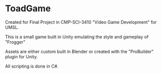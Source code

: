 # ToadGame
Created for Final Project in CMP-SCI-3410 "Video Game Development" for UMSL.

This is a small game built in Unity emulating the style and gameplay of "Frogger"

Assets are either custom built in Blender or created with the "ProBuilder" plugin for Unity.

All scripting is done in C#. 
